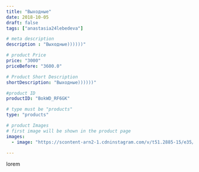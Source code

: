 ```yaml
---
title: "Выходные"
date: 2018-10-05
draft: false
tags: ["anastasia24lebedeva"]

# meta description
description : "Выходные))))))"

# product Price
price: "3000"
priceBefore: "3600.0"

# Product Short Description
shortDescription: "Выходные))))))"

#product ID
productID: "BokWD_RF6GK"

# type must be "products"
type: "products"

# product Images
# first image will be shown in the product page
images:
  - image: "https://scontent-arn2-1.cdninstagram.com/v/t51.2885-15/e35/41766713_334831767083491_8039672315327862188_n.jpg?se=7&tp=1&_nc_ht=scontent-arn2-1.cdninstagram.com&_nc_cat=107&_nc_ohc=69IbaNzFBC8AX8vHS6Z&ccb=7-4&oh=2480d40f42d121779ba7fd821a2b8f01&oe=6081C829&ig_cache_key=MTg4MzcyNzU3NTI2MTg4MDcxNA%3D%3D.2-ccb7-4"

---
```

lorem

